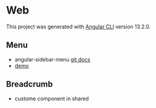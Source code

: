 # Web

This project was generated with [Angular CLI](https://github.com/angular/angular-cli) version 13.2.0.

## Menu

- angular-sidebar-menu [git docs](https://github.com/mledour/angular-sidebar-menu)
- [demo](https://mledour.github.io/angular-sidebar-menu/branches/master/)

## Breadcrumb

- custome component in shared
